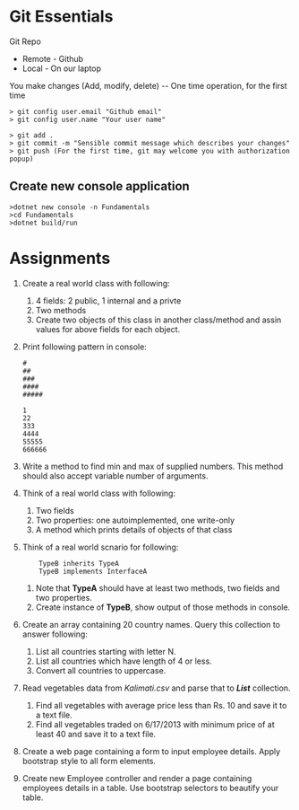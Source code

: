 # Git Essentials

Git Repo
- Remote - Github
- Local  - On our laptop

You make changes (Add, modify, delete)
-- One time operation, for the first time
``` 
> git config user.email "Github email"
> git config user.name "Your user name"
```
```
> git add .
> git commit -m "Sensible commit message which describes your changes"
> git push (For the first time, git may welcome you with authorization popup)
```

## Create new console application
```
>dotnet new console -n Fundamentals
>cd Fundamentals
>dotnet build/run
```

# Assignments
1. Create a real world class with following:
    1. 4 fields: 2 public, 1 internal and a privte
    1. Two methods
    1. Create two objects of this class in another class/method and assin values for above fields for each object.
1. Print following pattern in console:
    ```
    #
    ##
    ###
    ####
    #####
    ```
    ```
    1
    22
    333
    4444
    55555
    666666

    ```

1. Write a method to find min and max of supplied numbers. This method should also accept variable number of arguments.

1. Think of a real world class with following:
    1. Two fields
    1. Two properties: one autoimplemented, one write-only
    1. A method which prints details of objects of that class

1. Think of a real world scnario for following:
    ``` 
        TypeB inherits TypeA
        TypeB implements InterfaceA
    ```
    1. Note that **TypeA** should have at least two methods, two fields and two properties.
    1. Create instance of **TypeB**, show output of those methods in console.
1. Create an array containing 20 country names. Query this collection to answer following:
    1. List all countries starting with letter N.
    1. List all countries which have length of 4 or less.
    1. Convert all countries to uppercase.

1. Read vegetables data from *Kalimati.csv* and parse that to ***List<Vegetable>*** collection.
    1. Find all vegetables with average price less than Rs. 10 and save it to a text file.
    1. Find all vegetables traded on 6/17/2013 with minimum price of at least 40 and save it to a text file.

1. Create a web page containing a form to input employee details. Apply bootstrap style to all form elements.

1. Create new Employee controller and render a page containing employees details in a table. Use bootstrap selectors to beautify your table.
